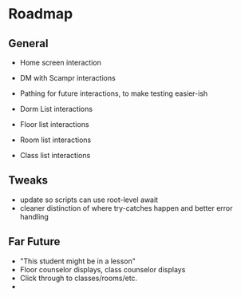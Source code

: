 # Roadmap

## General
- Home screen interaction
- DM with Scampr interactions

- Pathing for future interactions, to make testing easier-ish
- Dorm List interactions
- Floor list interactions
- Room list interactions
- Class list interactions

## Tweaks
- update so scripts can use root-level await
- cleaner distinction of where try-catches happen and better error handling

## Far Future
- "This student might be in a lesson"
- Floor counselor displays, class counselor displays
- Click through to classes/rooms/etc.
- 